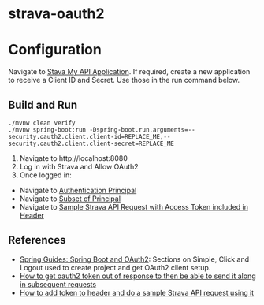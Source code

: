 # strava-oauth2

# Configuration

Navigate to [Stava My API Application](https://www.strava.com/settings/api). If required, create a new application to receive a Client ID and Secret. Use those in the run command below.

## Build and Run

```
./mvnw clean verify
./mvnw spring-boot:run -Dspring-boot.run.arguments=--security.oauth2.client.client-id=REPLACE_ME,--security.oauth2.client.client-secret=REPLACE_ME

```

1. Navigate to http://localhost:8080
1. Log in with Strava and Allow OAuth2
1. Once logged in:
  * Navigate to [Authentication Principal](http://localhost:8080/principal)
  * Navigate to [Subset of Principal](http://localhost:8080/user)
  * Navigate to [Sample Strava API Request with Access Token included in Header](http://localhost:8080/test)

## References

* [Spring Guides: Spring Boot and OAuth2](https://spring.io/guides/tutorials/spring-boot-oauth2): Sections on Simple, Click and Logout used to create project and get OAuth2 client setup.
* [How to get oauth2 token out of response to then be able to send it along in subsequent requests](https://stackoverflow.com/questions/27864295/how-to-use-oauth2resttemplate)
* [How to add token to header and do a sample Strava API request using it](https://stackoverflow.com/questions/19238715/how-to-set-an-accept-header-on-spring-resttemplate-request)

